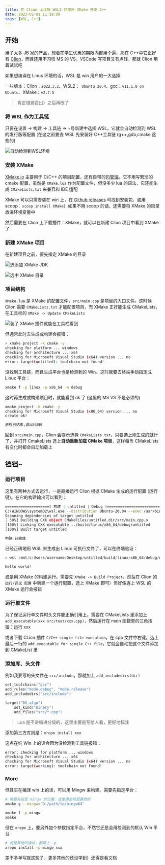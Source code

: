 ```yaml
---
title: 在 Clion 上连接 WSL2 并使用 XMake 开发 C++
date: 2023-02-01 11:19:00
tags: [WSL, C++]
---
```


## 开始

用了太多 JB 家的产品，想着在学生优惠的期限内~~都用个遍~~，那在 C++中它正好有 [Clion](https://www.jetbrains.com/clion/download/)，而且还用不习惯 MS 的 VS，VSCode 写项目又有点轻，那就 Clion 用着试试吧

如果想编译在 Linux 环境的话，WSL 是 win 用户的一大选择

一些版本：Clion：`2022.3.2`、WSL2：` Ubuntu 20.4`、gcc：`v11.1.0 on Ubuntu`、XMake：`v2.7.5`

> 肯定错漏百出）之后再改了

### 将 WSL 作为工具链

只要在设置 -> 构建 -> 工具链 -> +号新建中选择 WSL，它就会自动检测到 WSL 的发行版等配置 (在这之前要去 WSL 先安装好 C++工具链 (g++,gdb,cmake 这些的)

![自动检测到WSL环境](https://p.chilfish.top/blog/Cion_WSL.webp)

### 安装 XMake

[XMake.io](https://XMake.io/#/zh-cn/) 主要用于 C/C++ 的项目配置，还有自带的[包管理](https://xrepo.XMake.io/#/zh-cn/getting_started)。它不用写繁琐的 cmake 配置，虽然是 `XMake.lua` 作为配置文件，但没多少 lua 的语法，它还能生成 `CMakeLists.txt` 来兼容和 IDE 适配

XMake 可以只需安装在 win 上，在 [Github releases](https://github.com/XMake-io/XMake/releases) 可找到安装包，或用 scoop：`scoop install XMake`）如果不用 scoop 的话，还需要将 XMake 的目录放进环境变量中

然后需要在 Clion 上下载插件：XMake，就可以在新建 Clion 项目中看到 XMake 了

### 新建 XMake 项目

在新建项目之前，要先指定 XMake 的目录

![选添加 XMake JDK](https://p.chilfish.top/blog/Cion_XMake_jdk.webp)

![选中 XMake 目录](https://p.chilfish.top/blog/Cion_XMake_jdk1.webp)

### 项目结构

`XMake.lua` 是 XMake 的配置文件，`src/main.cpp` 是项目的入口文件。这时候 Clion 需要 `CMakeLists.txt` 才能配置项目，而 XMake 正好能生成 CMakeLists，在工具栏的 `XMake -> Update CMakeLists`

![装了 XMake 插件就能在工具栏看到](https://p.chilfish.top/blog/Cion_XMake_options.webp)

但通常此时去生成或构建会报错：

```bash
> xmake project -k cmake -y
checking for platform ... windows
checking for architecture ... x64
checking for Microsoft Visual Studio (x64) version ... no
error: target(untitled): toolchain not found!
```

没找到工具链，而且生成平台也是检测到的 Win。这时就要去终端手动指定成 Linux 平台：

```bash
xmake f -p linux -a x86_64 -m debug
```

这时再生成或构建项目时，就能看到 ok 了 (这里的 MS VS 不是必须的)

```bash
xmake project -k cmake -y
checking for Microsoft Visual Studio (x86_64) version ... no
create ok!

进程已结束,退出代码0
```

回到 `src/main.cpp`，Clion 会提示选择 `CMakeLists.txt`，只要选上刚生成的就行了，并打开 CmakeLists 选上**自动重新加载 CMake 项目**，这样每当 CMakeLists 有变化时都会自动加载上

## 铛铛~

### 运行项目

这里有两种方式去运行，一是直接运行 Clion 根据 CMake 生成的运行配置 (运行键)。在它的构建输出可以看到：

```bash
====================[ 构建 | untitled | Debug ]===================================
C:\WINDOWS\system32\wsl.exe --distribution Ubuntu-20.04 --exec /usr/bin/fish -c "export CLION_IDE=TRUE && export CLICOLOR_FORCE=1 && export TERM=xterm && export GCC_COLORS='error=01;31:warning=01;35:note=01;36:caret=01;32:locus=01:quote=01' && export JETBRAINS_IDE=TRUE && cd /mnt/c/Users/username/Desktop/untitled/cmake-build-debug && /usr/bin/cmake --build /mnt/c/Users/username/Desktop/untitled/cmake-build-debug --target untitled -- -j 12"
Scanning dependencies of target untitled
[ 50%] Building CXX object CMakeFiles/untitled.dir/src/main.cpp.o
[100%] Linking CXX executable ../build/linux/x86_64/debug/untitled
[100%] Built target untitled

构建 已完成
```

已经正确地用 WSL 来生成出 Linux 可执行文件了，可以在终端验证：

```powershell
> wsl /mnt/c/Users/username/Desktop/untitled/build/linux/x86_64/debug/untitled

hello world!
```

或是用 XMake 的构建运行。需要先 `XMake -> Build Project`，然后在 Clion 的 `运行/调试 配置` 中新建一个运行配置，选上 XMake 即可）但好像连上 WSL 的 XMake 运行会报错

### 运行单文件

为了保证运行单文件时头文件能正确引用上，需要在 CMakeLists 里添加上 `add_executable(xxx src/test/xxx.cpp)`，然后运行在 main 函数旁的三角按钮：运行 xxx

或者下载 CLion 插件 `C/C++ single file execution`，在 cpp 文件中右键，选上最后一行的 `add executable for single C++ file`，它就会自动把这个文件添加到 CMakeList 里

### 添加库、头文件

例如我要写的头文件在 `src/include`，那就加上 `add_includedirs(dir)`

```lua
set_toolchains("gcc")
add_rules("mode.debug", "mode.release")
add_includedirs("src/include")

target("DS_algo")
    set_kind("binary")
    add_files("src/*.cpp")
```

> Lua 是不讲缩进分级的，这里主要是写给人看，更好地标注

添加第三方库则是：`xrepo install xxx`

这点在纯 Win 上的话会因为没检测到工具链报错：

```bash
error: checking for platform ... windows
checking for architecture ... x64
checking for Microsoft Visual Studio (x64) version ... no
error: target(working): toolchain not found!
```

### More

但其实在编译 win 上的话，可以用 Mingw 来构建。需要先指定平台：

```bash
# 需要先指定 mingw 的位置，这里用全局配置就好
xmake g --mingw="D:/path/to/mingw64"

xmake f -p mingw
xmake
```

但在 `xrepo` 上，要另外加个参数指定平台，不然它还是会用检测到的默认 Win 平台

```bash
# 或是其他的操作，都带上 -p
xrepo install -p mingw xxx
```

差不多单写就这些了，更多其他的还没学到）还得是看文档
